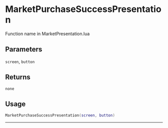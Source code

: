 # MarketPurchaseSuccessPresentation
Function name in MarketPresentation.lua
## Parameters
`screen`, `button`
## Returns
`none`
## Usage
```lua
MarketPurchaseSuccessPresentation(screen, button)
```
---
